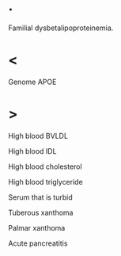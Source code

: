 # .

Familial dysbetalipoproteinemia.

# <

Genome APOE

# >

High blood BVLDL

High blood IDL

High blood cholesterol

High blood triglyceride

Serum that is turbid

Tuberous xanthoma

Palmar xanthoma

Acute pancreatitis
